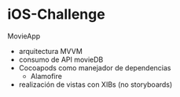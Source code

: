 # iOS-Challenge
MovieApp
- arquitectura MVVM
- consumo de API movieDB
- Cocoapods como manejador de dependencias
  - Alamofire
- realización de vistas con XIBs (no storyboards)
